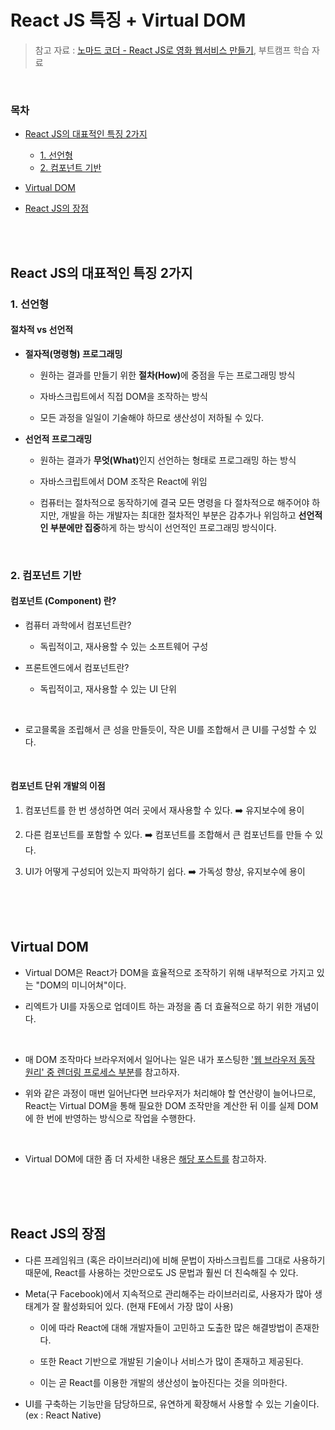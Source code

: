 # React JS 특징 + Virtual DOM

> 참고 자료 : <a href="https://nomadcoders.co/react-for-beginners">노마드 코더 - React JS로 영화 웹서비스 만들기</a>, 부트캠프 학습 자료

<br/>

### 목차

- <a href="https://github.com/SangYoonLee1231/TIL/blob/main/React%20JS/react_feature.md#react-js%EC%9D%98-%EB%8C%80%ED%91%9C%EC%A0%81%EC%9D%B8-%ED%8A%B9%EC%A7%95-2%EA%B0%80%EC%A7%80">React JS의 대표적인 특징 2가지</a>

  - <a href="https://github.com/SangYoonLee1231/TIL/blob/main/React%20JS/react_feature.md#1-%EC%84%A0%EC%96%B8%ED%98%95">1. 선언형</a>
  - <a href="https://github.com/SangYoonLee1231/TIL/blob/main/React%20JS/react_feature.md#2-%EC%BB%B4%ED%8F%AC%EB%84%8C%ED%8A%B8-%EA%B8%B0%EB%B0%98">2. 컴포넌트 기반</a>

- <a href="https://github.com/SangYoonLee1231/TIL/blob/main/React%20JS/react_feature.md#virtual-dom">Virtual DOM</a>
- <a href="https://github.com/SangYoonLee1231/TIL/blob/main/React%20JS/react_feature.md#react-js%EC%9D%98-%EC%9E%A5%EC%A0%90">React JS의 장점</a>

<br/><br/>

## React JS의 대표적인 특징 2가지

### 1. 선언형

#### 절차적 vs 선언적

- <strong>절자적(명령형) 프로그래밍</strong>

  - 원하는 결과를 만들기 위한 <strong>절차(How)</strong>에 중점을 두는 프로그래밍 방식

  - 자바스크립트에서 직접 DOM을 조작하는 방식

  - 모든 과정을 일일이 기술해야 하므로 생산성이 저하될 수 있다.

- <strong>선언적 프로그래밍</strong>

  - 원하는 결과가 <strong>무엇(What)</strong>인지 선언하는 형태로 프로그래밍 하는 방식

  - 자바스크립트에서 DOM 조작은 React에 위임

  - 컴퓨터는 절차적으로 동작하기에 결국 모든 명령을 다 절차적으로 해주어야 하지만, 개발을 하는 개발자는 최대한 절차적인 부분은 감추가나 위임하고 <strong>선언적인 부분에만 집중</strong>하게 하는 방식이 선언적인 프로그래밍 방식이다.

<br/>

### 2. 컴포넌트 기반

#### 컴포넌트 (Component) 란?

- 컴퓨터 과학에서 컴포넌트란?

  - 독립적이고, 재사용할 수 있는 소프트웨어 구성

- 프론트엔드에서 컴포넌트란?

  - 독립적이고, 재사용할 수 있는 UI 단위

<br/>

- 로고믈록을 조립해서 큰 성을 만들듯이, 작은 UI를 조합해서 큰 UI를 구성할 수 있다.

<br/>

#### 컴포넌트 단위 개발의 이점

1. 컴포넌트를 한 번 생성하면 여러 곳에서 재사용할 수 있다. ➡️ 유지보수에 용이

2. 다른 컴포넌트를 포함할 수 있다. ➡️ 컴포넌트를 조합해서 큰 컴포넌트를 만들 수 있다.

3. UI가 어떻게 구성되어 있는지 파악하기 쉽다. ➡️ 가독성 향상, 유지보수에 용이

<br/><br/><br/>

## Virtual DOM

- Virtual DOM은 React가 DOM을 효율적으로 조작하기 위해 내부적으로 가지고 있는 "DOM의 미니어쳐"이다.

- 리엑트가 UI를 자동으로 업데이트 하는 과정을 좀 더 효율적으로 하기 위한 개념이다.

<br/>

- 매 DOM 조작마다 브라우저에서 일어나는 일은 내가 포스팅한 <a href="">'웹 브라우저 동작 원리' 중 렌더링 프로세스 부분</a>를 참고하자.

- 위와 같은 과정이 매번 일어난다면 브라우저가 처리해야 할 연산량이 늘어나므로, React는 Virtual DOM을 통해 필요한 DOM 조작만을 계산한 뒤 이를 실제 DOM에 한 번에 반영하는 방식으로 작업을 수행한다.

<br/>

- Virtual DOM에 대한 좀 더 자세한 내용은 <a href="https://velog.io/@yesbb/virtual-dom의-성능이-더-좋은이유">해당 포스트를</a> 참고하자.

<br/><br/><br/>

## React JS의 장점

- 다른 프레임워크 (혹은 라이브러리)에 비해 문법이 자바스크립트를 그대로 사용하기 때문에, React를 사용하는 것만으로도 JS 문법과 훨씬 더 친숙해질 수 있다.

- Meta(구 Facebook)에서 지속적으로 관리해주는 라이브러리로, 사용자가 많아 생태계가 잘 활성화되어 있다. (현재 FE에서 가장 많이 사용)

  - 이에 따라 React에 대해 개발자들이 고민하고 도출한 많은 해결방법이 존재한다.

  - 또한 React 기반으로 개발된 기술이나 서비스가 많이 존재하고 제공된다.

  - 이는 곧 React를 이용한 개발의 생산성이 높아진다는 것을 의마한다.

- UI를 구축하는 기능만을 담당하므로, 유연하게 확장해서 사용할 수 있는 기술이다. (ex : React Native)
